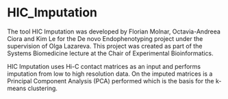 # HIC_Imputation


The tool HIC Imputation was developed by Florian Molnar, Octavia-Andreea Ciora and Kim Le for the De novo Endophenotyping project under the supervision of Olga Lazareva. This project was created as part of the Systems Biomedicine lecture at the Chair of Experimental Bioinformatics.

HIC Imputation uses Hi-C contact matrices as an input and performs imputation from low to high resolution data. On the imputed matrices is a Principal Component Analysis (PCA) performed which is the basis for the k-means clustering. 

